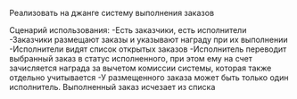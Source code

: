 Реализовать на джанге систему выполнения заказов

Сценарий использования:
-Есть заказчики, есть исполнители
-Заказчики размещают заказы и указывают награду при их выполнении
-Исполнители видят список открытых заказов
-Исполнитель переводит выбранный заказ в статус исполненного, при этом ему на счет зачисляется награда за вычетом комиссии системы, которая также отдельно учитывается
-У размещенного заказа может быть только один исполнитель. Выполненный заказ исчезает из списка
